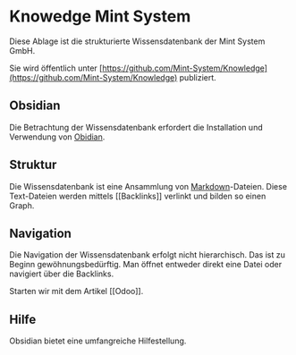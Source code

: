 # Knowedge Mint System
Diese Ablage ist die strukturierte Wissensdatenbank der Mint System GmbH.

Sie wird öffentlich unter [https://github.com/Mint-System/Knowledge](https://github.com/Mint-System/Knowledge) publiziert.

## Obsidian
Die Betrachtung der Wissensdatenbank erfordert die Installation und Verwendung von [Obidian](https://obsidian.md/).

## Struktur
Die Wissensdatenbank ist eine Ansammlung von [Markdown](https://de.wikipedia.org/wiki/Markdown)-Dateien. Diese Text-Dateien werden mittels [[Backlinks]] verlinkt und bilden so einen Graph.

## Navigation
Die Navigation der Wissensdatenbank erfolgt nicht hierarchisch. Das ist zu Beginn gewöhnungsbedürftig. Man öffnet entweder direkt eine Datei oder navigiert über die Backlinks.

Starten wir mit dem Artikel [[Odoo]].

## Hilfe
Obsidian bietet eine umfangreiche Hilfestellung.

